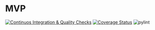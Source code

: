 # MVP
[![Continuos Integration & Quality Checks](https://github.com/SevenBitsSwe/MVP/actions/workflows/main.yml/badge.svg)](https://github.com/SevenBitsSwe/MVP/actions/workflows/main.yml)
[![Coverage Status](https://coveralls.io/repos/github/SevenBitsSwe/MVP/badge.svg)](https://coveralls.io/github/SevenBitsSwe/MVP)
![pylint](https://img.shields.io/badge/PyLint-8.11-green?logo=python&logoColor=white)
